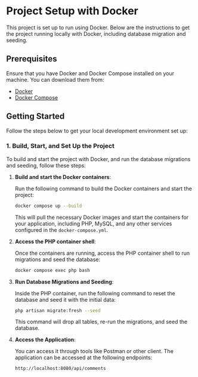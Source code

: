 # Project Setup with Docker

This project is set up to run using Docker. Below are the instructions to get the project running locally with Docker, including database migration and seeding.

## Prerequisites

Ensure that you have Docker and Docker Compose installed on your machine. You can download them from:

- [Docker](https://www.docker.com/get-started)
- [Docker Compose](https://docs.docker.com/compose/install/)

## Getting Started

Follow the steps below to get your local development environment set up:

### 1. Build, Start, and Set Up the Project

To build and start the project with Docker, and run the database migrations and seeding, follow these steps:

1. **Build and start the Docker containers**:

    Run the following command to build the Docker containers and start the project:

    ```bash
    docker compose up --build
    ```

    This will pull the necessary Docker images and start the containers for your application, including PHP, MySQL, and any other services configured in the `docker-compose.yml`.

2. **Access the PHP container shell**:

    Once the containers are running, access the PHP container shell to run migrations and seed the database:

    ```bash
    docker compose exec php bash
    ```

3. **Run Database Migrations and Seeding**:

    Inside the PHP container, run the following command to reset the database and seed it with the initial data:

    ```bash
    php artisan migrate:fresh --seed
    ```

    This command will drop all tables, re-run the migrations, and seed the database.

4. **Access the Application**:

    You can access it through tools like Postman or other client. The application can be accessed at the following endpoints:

    ```
    http://localhost:8080/api/comments
    ```